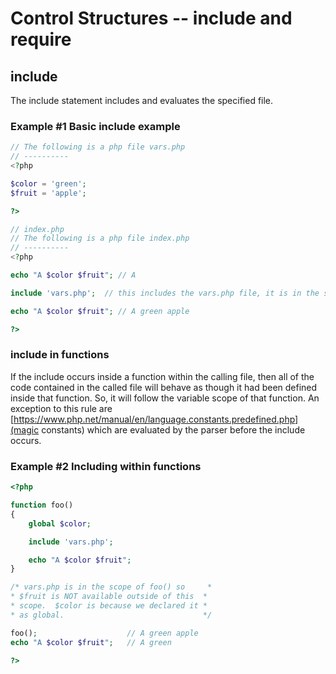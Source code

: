 # Control Structures -- include and require

## include
The include statement includes and evaluates the specified file.

### Example #1 Basic include example
```php
// The following is a php file vars.php
// ----------
<?php

$color = 'green';
$fruit = 'apple';

?>

// index.php
// The following is a php file index.php
// ----------
<?php

echo "A $color $fruit"; // A

include 'vars.php';  // this includes the vars.php file, it is in the same directory/folder

echo "A $color $fruit"; // A green apple

?>
```

### include in functions
If the include occurs inside a function within the calling file, then all of the code contained in the called file will behave as though it had been defined inside that function. So, it will follow the variable scope of that function. An exception to this rule are [https://www.php.net/manual/en/language.constants.predefined.php](magic constants) which are evaluated by the parser before the include occurs.

### Example #2 Including within functions
```php
<?php

function foo()
{
    global $color;

    include 'vars.php';

    echo "A $color $fruit";
}

/* vars.php is in the scope of foo() so     *
* $fruit is NOT available outside of this  *
* scope.  $color is because we declared it *
* as global.                               */

foo();                    // A green apple
echo "A $color $fruit";   // A green

?>

```
